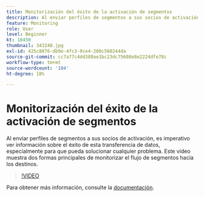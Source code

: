 ```yaml
---
title: Monitorización del éxito de la activación de segmentos
description: Al enviar perfiles de segmentos a sus socios de activación, es imperativo ver información sobre el éxito de esta transferencia de datos, especialmente por... (Las descripciones deben tener entre 60 y 160 caracteres)
feature: Monitoring
role: User
level: Beginner
kt: 10450
thumbnail: 343248.jpg
exl-id: 425c8876-db9e-4fc3-9ce4-208c560244da
source-git-commit: cc7a77c4dd380ae1bc23dc75608e8e2224dfe78c
workflow-type: tm+mt
source-wordcount: '104'
ht-degree: 18%

---
```


# Monitorización del éxito de la activación de segmentos

Al enviar perfiles de segmentos a sus socios de activación, es imperativo ver información sobre el éxito de esta transferencia de datos, especialmente para que pueda solucionar cualquier problema. Este vídeo muestra dos formas principales de monitorizar el flujo de segmentos hacia los destinos.

>[!VIDEO](https://video.tv.adobe.com/v/343248/?quality=12&learn=on)

Para obtener más información, consulte la [documentación](https://experienceleague.adobe.com/docs/experience-platform/dataflows/ui/monitor-segments.html?lang=en).
